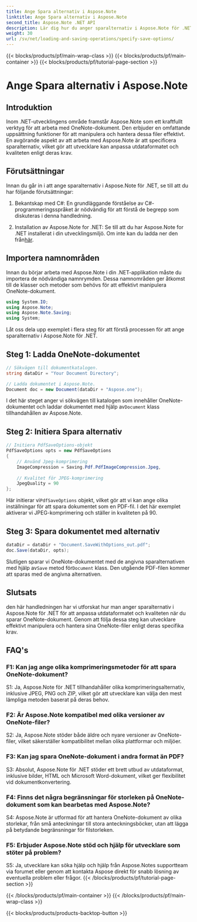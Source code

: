 ```yaml
---
title: Ange Spara alternativ i Aspose.Note
linktitle: Ange Spara alternativ i Aspose.Note
second_title: Aspose.Note .NET API
description: Lär dig hur du anger sparalternativ i Aspose.Note för .NET för att anpassa utdataformat och kvalitet på OneNote-dokument.
weight: 30
url: /sv/net/loading-and-saving-operations/specify-save-options/
---
```


{{< blocks/products/pf/main-wrap-class >}}
{{< blocks/products/pf/main-container >}}
{{< blocks/products/pf/tutorial-page-section >}}

# Ange Spara alternativ i Aspose.Note

## Introduktion

Inom .NET-utvecklingens område framstår Aspose.Note som ett kraftfullt verktyg för att arbeta med OneNote-dokument. Den erbjuder en omfattande uppsättning funktioner för att manipulera och hantera dessa filer effektivt. En avgörande aspekt av att arbeta med Aspose.Note är att specificera sparalternativ, vilket gör att utvecklare kan anpassa utdataformatet och kvaliteten enligt deras krav.

## Förutsättningar

Innan du går in i att ange sparalternativ i Aspose.Note för .NET, se till att du har följande förutsättningar:

1. Bekantskap med C#: En grundläggande förståelse av C#-programmeringsspråket är nödvändig för att förstå de begrepp som diskuteras i denna handledning.
   
2.  Installation av Aspose.Note for .NET: Se till att du har Aspose.Note for .NET installerat i din utvecklingsmiljö. Om inte kan du ladda ner den från[här](https://releases.aspose.com/note/net/).

## Importera namnområden

Innan du börjar arbeta med Aspose.Note i din .NET-applikation måste du importera de nödvändiga namnrymden. Dessa namnområden ger åtkomst till de klasser och metoder som behövs för att effektivt manipulera OneNote-dokument.

```csharp
using System.IO;
using Aspose.Note;
using Aspose.Note.Saving;
using System;
```

Låt oss dela upp exemplet i flera steg för att förstå processen för att ange sparalternativ i Aspose.Note för .NET.

## Steg 1: Ladda OneNote-dokumentet

```csharp
// Sökvägen till dokumentkatalogen.
string dataDir = "Your Document Directory";

// Ladda dokumentet i Aspose.Note.
Document doc = new Document(dataDir + "Aspose.one");
```

 I det här steget anger vi sökvägen till katalogen som innehåller OneNote-dokumentet och laddar dokumentet med hjälp av`Document` klass tillhandahållen av Aspose.Note.

## Steg 2: Initiera Spara alternativ

```csharp
// Initiera PdfSaveOptions-objekt
PdfSaveOptions opts = new PdfSaveOptions
{
    // Använd Jpeg-komprimering
    ImageCompression = Saving.Pdf.PdfImageCompression.Jpeg,
    
    // Kvalitet för JPEG-komprimering
    JpegQuality = 90
};
```

 Här initierar vi`PdfSaveOptions` objekt, vilket gör att vi kan ange olika inställningar för att spara dokumentet som en PDF-fil. I det här exemplet aktiverar vi JPEG-komprimering och ställer in kvaliteten på 90.

## Steg 3: Spara dokumentet med alternativ

```csharp
dataDir = dataDir + "Document.SaveWithOptions_out.pdf";
doc.Save(dataDir, opts);
```

 Slutligen sparar vi OneNote-dokumentet med de angivna sparalternativen med hjälp av`Save` metod för`Document` klass. Den utgående PDF-filen kommer att sparas med de angivna alternativen.

## Slutsats

den här handledningen har vi utforskat hur man anger sparalternativ i Aspose.Note för .NET för att anpassa utdataformatet och kvaliteten när du sparar OneNote-dokument. Genom att följa dessa steg kan utvecklare effektivt manipulera och hantera sina OneNote-filer enligt deras specifika krav.

## FAQ's

### F1: Kan jag ange olika komprimeringsmetoder för att spara OneNote-dokument?

S1: Ja, Aspose.Note för .NET tillhandahåller olika komprimeringsalternativ, inklusive JPEG, PNG och ZIP, vilket gör att utvecklare kan välja den mest lämpliga metoden baserat på deras behov.

### F2: Är Aspose.Note kompatibel med olika versioner av OneNote-filer?

S2: Ja, Aspose.Note stöder både äldre och nyare versioner av OneNote-filer, vilket säkerställer kompatibilitet mellan olika plattformar och miljöer.

### F3: Kan jag spara OneNote-dokument i andra format än PDF?

S3: Absolut, Aspose.Note för .NET stöder ett brett utbud av utdataformat, inklusive bilder, HTML och Microsoft Word-dokument, vilket ger flexibilitet vid dokumentkonvertering.

### F4: Finns det några begränsningar för storleken på OneNote-dokument som kan bearbetas med Aspose.Note?

S4: Aspose.Note är utformad för att hantera OneNote-dokument av olika storlekar, från små anteckningar till stora anteckningsböcker, utan att lägga på betydande begränsningar för filstorleken.

### F5: Erbjuder Aspose.Note stöd och hjälp för utvecklare som stöter på problem?

S5: Ja, utvecklare kan söka hjälp och hjälp från Aspose.Notes supportteam via forumet eller genom att kontakta Aspose direkt för snabb lösning av eventuella problem eller frågor.
{{< /blocks/products/pf/tutorial-page-section >}}

{{< /blocks/products/pf/main-container >}}
{{< /blocks/products/pf/main-wrap-class >}}

{{< blocks/products/products-backtop-button >}}

